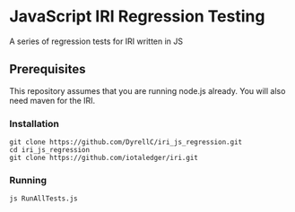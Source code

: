 # JavaScript IRI Regression Testing
A series of regression tests for IRI written in JS

## Prerequisites
This repository assumes that you are running node.js already. You will also need maven for the IRI.

### Installation 
```
git clone https://github.com/DyrellC/iri_js_regression.git
cd iri_js_regression
git clone https://github.com/iotaledger/iri.git
```

### Running
 ```
 js RunAllTests.js
 ```

